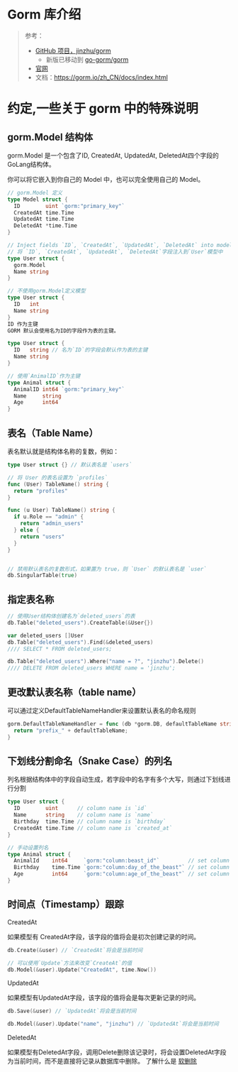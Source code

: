 # Gorm 库介绍

> 参考：
>
> * [GitHub 项目，jinzhu/gorm](https://github.com/jinzhu/gorm)
>   * 新版已移动到 [go-gorm/gorm](https://github.com/go-gorm/gorm)
> * [官网](https://gorm.io/)
> * 文档：https://gorm.io/zh_CN/docs/index.html

# 约定,一些关于 gorm 中的特殊说明

## gorm.Model 结构体

gorm.Model 是一个包含了ID, CreatedAt, UpdatedAt, DeletedAt四个字段的GoLang结构体。

你可以将它嵌入到你自己的 Model 中，也可以完全使用自己的 Model。

```go
// gorm.Model 定义
type Model struct {
  ID        uint `gorm:"primary_key"`
  CreatedAt time.Time
  UpdatedAt time.Time
  DeletedAt *time.Time
}
```

```go
// Inject fields `ID`, `CreatedAt`, `UpdatedAt`, `DeletedAt` into model `User`
// 将 `ID`, `CreatedAt`, `UpdatedAt`, `DeletedAt`字段注入到`User`模型中
type User struct {
  gorm.Model
  Name string
}
```

```go
// 不使用gorm.Model定义模型
type User struct {
  ID   int
  Name string
}
ID 作为主键
GORM 默认会使用名为ID的字段作为表的主键。

type User struct {
  ID   string // 名为`ID`的字段会默认作为表的主键
  Name string
}

// 使用`AnimalID`作为主键
type Animal struct {
  AnimalID int64 `gorm:"primary_key"`
  Name     string
  Age      int64
}
```

## 表名（Table Name）

表名默认就是结构体名称的复数，例如：

```go
type User struct {} // 默认表名是 `users`

// 将 User 的表名设置为 `profiles`
func (User) TableName() string {
  return "profiles"
}

func (u User) TableName() string {
  if u.Role == "admin" {
    return "admin_users"
  } else {
    return "users"
  }
}


// 禁用默认表名的复数形式，如果置为 true，则 `User` 的默认表名是 `user`
db.SingularTable(true)
```

## 指定表名称

```go
// 使用User结构体创建名为`deleted_users`的表
db.Table("deleted_users").CreateTable(&User{})

var deleted_users []User
db.Table("deleted_users").Find(&deleted_users)
//// SELECT * FROM deleted_users;

db.Table("deleted_users").Where("name = ?", "jinzhu").Delete()
//// DELETE FROM deleted_users WHERE name = 'jinzhu';
```

## 更改默认表名称（table name）

可以通过定义DefaultTableNameHandler来设置默认表名的命名规则

```go
gorm.DefaultTableNameHandler = func (db *gorm.DB, defaultTableName string) string  {
  return "prefix_" + defaultTableName;
}
```

## 下划线分割命名（Snake Case）的列名

列名根据结构体中的字段自动生成，若字段中的名字有多个大写，则通过下划线进行分割

```go
type User struct {
  ID        uint      // column name is `id`
  Name      string    // column name is `name`
  Birthday  time.Time // column name is `birthday`
  CreatedAt time.Time // column name is `created_at`
}

// 手动设置列名
type Animal struct {
  AnimalId    int64     `gorm:"column:beast_id"`         // set column name to `beast_id`
  Birthday    time.Time `gorm:"column:day_of_the_beast"` // set column name to `day_of_the_beast`
  Age         int64     `gorm:"column:age_of_the_beast"` // set column name to `age_of_the_beast`
}
```

## 时间点（Timestamp）跟踪

CreatedAt

如果模型有 CreatedAt字段，该字段的值将会是初次创建记录的时间。

```go
db.Create(&user) // `CreatedAt`将会是当前时间

// 可以使用`Update`方法来改变`CreateAt`的值
db.Model(&user).Update("CreatedAt", time.Now())
```

UpdatedAt

如果模型有UpdatedAt字段，该字段的值将会是每次更新记录的时间。

```go
db.Save(&user) // `UpdatedAt`将会是当前时间

db.Model(&user).Update("name", "jinzhu") // `UpdatedAt`将会是当前时间
```

DeletedAt

如果模型有DeletedAt字段，调用Delete删除该记录时，将会设置DeletedAt字段为当前时间，而不是直接将记录从数据库中删除。 了解什么是 [软删除](https://gorm.io/zh_CN/docs/delete.html#Soft-Delete)
